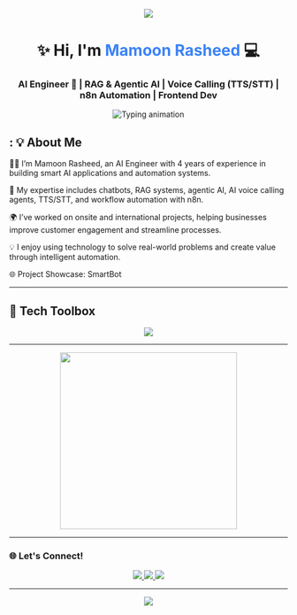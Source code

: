 <!-- 🌸 Soft Animated Header Banner -->
<p align="center">
  <img src="https://raw.githubusercontent.com/gist/codesandtags/998ecaff2f1b1a0f1d97d6d8a93867b9/raw/0d405110fc8f9a4acfd31937a820076dea8fe46f/welcome.gif" />
</p>

<!-- 💁‍♀️ Name and Subtitle -->
<h1 align="center">✨ Hi, I'm <span style="color:#3b82f6;">Mamoon Rasheed</span> 💻</h1>
<h3 align="center">AI Engineer 🤖 | RAG & Agentic AI | Voice Calling (TTS/STT) | n8n Automation | Frontend Dev</h3>


<!-- 🖋️ Typing Animation -->
<p align="center">
  <img src="https://readme-typing-svg.demolab.com?font=Fira+Code&size=22&pause=1000&center=true&vCenter=true&width=600&lines=Crafting+beautiful+web+experiences;Building+with+Next.js+and+TailwindCSS;Coding+with+passion+and+creativity" alt="Typing animation" />
</p>


## : 💡 About Me

👨‍💻 I’m Mamoon Rasheed, an AI Engineer with 4 years of experience in building smart AI applications and automation systems.

🤖 My expertise includes chatbots, RAG systems, agentic AI, AI voice calling agents, TTS/STT, and workflow automation with n8n.

🌍 I’ve worked on onsite and international projects, helping businesses improve customer engagement and streamline processes.

💡 I enjoy using technology to solve real-world problems and create value through intelligent automation.

🌐 Project Showcase: SmartBot

---


## 🔧 Tech Toolbox

<p align="center">
  <img src="https://cdn.analyticsvidhya.com/wp-content/uploads/2025/03/GenAI_Toolbox.webp" />
</p>

---

<!-- 👩‍💻 Animated Coding Girl -->
<p align="center">
  <img src="https://images.axios.com/cRRuO2318f81Nepwko6BnyYBK40=/0x0:1920x1080/1920x1080/filters:no_upscale()/2021/08/10/1628624506614.gif" width="320px" />
</p>

---


### 🌐 Let's Connect!

<p align="center">
  <a href="https://www.linkedin.com/in/mamoon-ur-rasheed-hashmi/">
    <img src="https://img.shields.io/badge/LinkedIn-%230A66C2.svg?style=for-the-badge&logo=linkedin&logoColor=white" />
  </a>
  <a href="https://www.instagram.com/the.mamoonrasheed/">
    <img src="https://img.shields.io/badge/Instagram-%23E4405F.svg?style=for-the-badge&logo=instagram&logoColor=white" />
  </a>
  <a href="https://smartbot.vetaai.com/">
    <img src="https://img.shields.io/badge/Portfolio-%23000000.svg?style=for-the-badge&logo=vercel&logoColor=white" />
  </a>
</p>

---

<!-- 🌷 Aesthetic Footer -->
<p align="center">
  <img src="https://i.pinimg.com/originals/0f/21/65/0f216568c6f10ba607cad3c05ad47fed.gif" />
</p>

